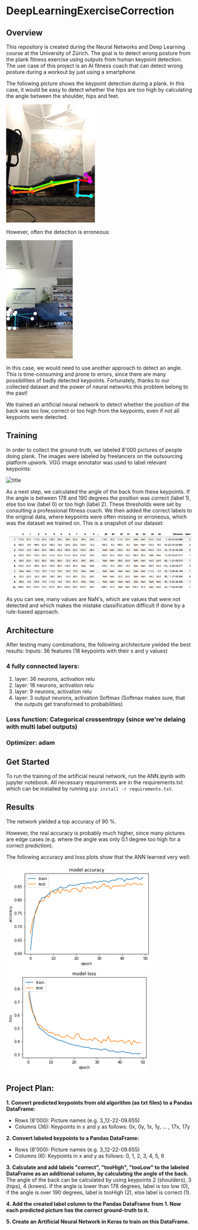 # DeepLearningExerciseCorrection

## Overview
This repository is created during the Neural Networks and Deep Learning course at the University of Zürich.
The goal is to detect wrong posture from the plank fitness exercise using outputs from human keypoint detection.
The use case of this project is an AI fitness coach that can detect wrong posture during a workout by just using a smartphone.

The following picture shows the keypoint detection during a plank. In this case, it would be easy to detect whether the hips are too high by calculating the angle between the shoulder, hips and feet.

![title](images/19-17-24.187.humans.jpeg)

However, often the detection is erroneous: 

![title](images/14-37-42.747.humans.jpeg)

In this case, we would need to use another approach to detect an angle. This is time-consuming and prone to errors, since there are many possibilities of badly detected keypoints. Fortunately, thanks to our collected dataset and the power of neural networks this problem belong to the past!

We trained an artificial neural network to detect whether the position of the back was too low, correct or too high from the keypoints, even if not all keypoints were detected.


## Training

In order to collect the ground-truth, we labeled 8'000 pictures of people doing plank. The images were labeled by freelancers on the outsourcing platform upwork.
VGG image annotator was used to label relevant keypoints:

![title](images/plankAnnotation.gif)


As a next step, we calculated the angle of the back from these keypoints. If the angle is between 178 and 190 degrees the position was correct (label 1), else too low (label 0) or too high (label 2). These thresholds were set by consulting a professional fitness coach.
We then added the correct labels to the original data, where keypoints were often missing or erroneous, which was the dataset we trained on. This is a snapshot of our dataset:

![title](images/table.png)


As you can see, many values are NaN's, which are values that were not detected and which makes the mistake classification difficult if done by a rule-based approach.



## Architecture

After testing many combinations, the following architecture yielded the best results:
Inputs: 36 features (18 keypoints with their x and y values)

### 4 fully connected layers:
1. layer: 36 neurons, activation relu
2. layer: 18 neurons, activation relu
3. layer: 9 neurons, activation relu
4. layer: 3 output neurons, activation Softmax (Softmax makes sure, that the outputs get transformed to probabilities)

### Loss function: Categorical crossentropy (since we're delaing with multi label outputs)
### Optimizer: adam

## Get Started

To run the training of the artificial neural network, run the ANN.ipynb with jupyter notebook. All necessary requirements are in the requirements.txt which can be installed by running `pip install -r requirements.txt`.

## Results

The network yielded a top accuracy of 90 %.

However, the real accuracy is probably much higher, since many pictures are edge cases (e.g. where the angle was only 0.1 degree too high for a correct prediction).

The following accuracy and loss plots show that the ANN learned very well:

![title](images/accuracyGraph.png)
![title](images/lossGraph.png)


## Project Plan:

**1. Convert predicted keypoints from old algorithm (as txt files) to a Pandas DataFrame:**
- Rows (8'000): Picture names (e.g. 3_12-22-09.655)
- Columns (36): Keypoints in x and y as follows: 0x, 0y, 1x, 1y, ... , 17x, 17y


**2. Convert labeled keypoints to a Pandas DataFrame:**
- Rows (8'000): Picture names (e.g. 3_12-22-09.655)
- Columns (6): Keypoints in x and y as follows: 0, 1, 2, 3, 4, 5, 6


**3. Calculate and add labels "correct", "tooHigh", "tooLow" to the labeled DataFrame as an additional column, by calculating the angle of the back.**
The angle of the back can be calculated by using keypoints 2 (shoulders), 3 (hips), 4 (knees). If the angle is lower than 178 degrees, label is too low (0),
if the angle is over 190 degrees, label is tooHigh (2), else label is correct (1).

**4. Add the created label column to the Pandas DataFrame from 1. Now each predicted picture has the correct ground-truth to it.**

**5. Create an Artificial Neural Network in Keras to train on this DataFrame.**

